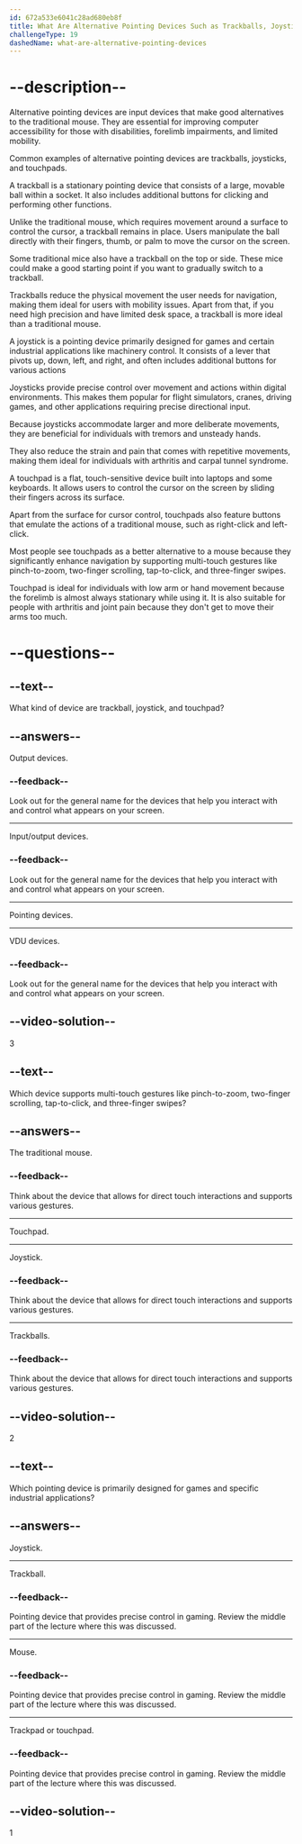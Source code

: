```yaml
---
id: 672a533e6041c28ad680eb8f
title: What Are Alternative Pointing Devices Such as Trackballs, Joysticks, and Touchpads Used For?
challengeType: 19
dashedName: what-are-alternative-pointing-devices
---
```


# --description--

Alternative pointing devices are input devices that make good alternatives to the traditional mouse. They are essential for improving computer accessibility for those with disabilities, forelimb impairments, and limited mobility.

Common examples of alternative pointing devices are trackballs, joysticks, and touchpads.

A trackball is a stationary pointing device that consists of a large, movable ball within a socket. It also includes additional buttons for clicking and performing other functions.

Unlike the traditional mouse, which requires movement around a surface to control the cursor, a trackball remains in place. Users manipulate the ball directly with their fingers, thumb, or palm to move the cursor on the screen.

Some traditional mice also have a trackball on the top or side. These mice could make a good starting point if you want to gradually switch to a trackball.

Trackballs reduce the physical movement the user needs for navigation, making them ideal for users with mobility issues. 
Apart from that, if you need high precision and have limited desk space, a trackball is more ideal than a traditional mouse.

A joystick is a pointing device primarily designed for games and certain industrial applications like machinery control. It consists of a lever that pivots up, down, left, and right, and often includes additional buttons for various actions

Joysticks provide precise control over movement and actions within digital environments. This makes them popular for flight simulators, cranes, driving games, and other applications requiring precise directional input.

Because joysticks accommodate larger and more deliberate movements, they are beneficial for individuals with tremors and unsteady hands.

They also reduce the strain and pain that comes with repetitive movements, making them ideal for individuals with arthritis and carpal tunnel syndrome.

A touchpad is a flat, touch-sensitive device built into laptops and some keyboards. It allows users to control the cursor on the screen by sliding their fingers across its surface.

Apart from the surface for cursor control, touchpads also feature buttons that emulate the actions of a traditional mouse, such as right-click and left-click.

Most people see touchpads as a better alternative to a mouse because they significantly enhance navigation by supporting multi-touch gestures like pinch-to-zoom, two-finger scrolling, tap-to-click, and three-finger swipes.

Touchpad is ideal for individuals with low arm or hand movement because the forelimb is almost always stationary while using it. It is also suitable for people with arthritis and joint pain because they don't get to move their arms too much.

# --questions--

## --text--

What kind of device are trackball, joystick, and touchpad?

## --answers--

Output devices.

### --feedback--

Look out for the general name for the devices that help you interact with and control what appears on your screen.

---

Input/output devices.

### --feedback--

Look out for the general name for the devices that help you interact with and control what appears on your screen.

---

Pointing devices.

---

VDU devices.

### --feedback--

Look out for the general name for the devices that help you interact with and control what appears on your screen.

## --video-solution--

3

## --text--

Which device supports multi-touch gestures like pinch-to-zoom, two-finger scrolling, tap-to-click, and three-finger swipes?

## --answers--

The traditional mouse.

### --feedback--

Think about the device that allows for direct touch interactions and supports various gestures.

---

Touchpad.

---

Joystick.

### --feedback--

Think about the device that allows for direct touch interactions and supports various gestures.

---

Trackballs.

### --feedback--

Think about the device that allows for direct touch interactions and supports various gestures.

## --video-solution--

2

## --text--

Which pointing device is primarily designed for games and specific industrial applications?

## --answers--

Joystick.

---

Trackball.

### --feedback--

Pointing device that provides precise control in gaming. Review the middle part of the lecture where this was 
discussed.

---

Mouse.

### --feedback--

Pointing device that provides precise control in gaming. Review the middle part of the lecture where this was discussed.

---

Trackpad or touchpad.

### --feedback--

Pointing device that provides precise control in gaming. Review the middle part of the lecture where this was discussed.

## --video-solution--

1
